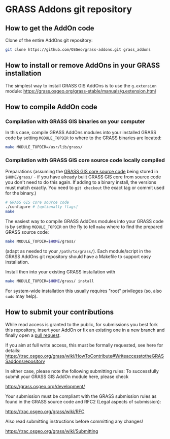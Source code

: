 # GRASS Addons git repository

## How to get the AddOn code

Clone of the entire AddOns git repository:

```bash
git clone https://github.com/OSGeo/grass-addons.git grass_addons
```

## How to install or remove AddOns in your GRASS installation

The simplest way to install GRASS GIS AddOns is to use the `g.extension`
module:
<https://grass.osgeo.org/grass-stable/manuals/g.extension.html>

## How to compile AddOn code

### Compilation with GRASS GIS binaries on your computer

In this case, compile GRASS AddOns modules into your installed GRASS code
by setting `MODULE_TOPDIR` to where to the GRASS binaries are located:

```bash
make MODULE_TOPDIR=/usr/lib/grass/
```

### Compilation with GRASS GIS core source code locally compiled

Preparations (assuming the [GRASS GIS core source code](https://github.com/OSGeo/grass)
being stored in `$HOME/grass/` - if you have already built GRASS GIS core from
source code you don't need to do this again. If adding to a binary install,
the versions must match exactly. You need to `git checkout` the exact tag
or commit used for the binary.)

```bash
# GRASS GIS core source code
./configure # [optionally flags]
make
```

The easiest way to compile GRASS AddOns modules into your GRASS code
is by setting `MODULE_TOPDIR` on the fly to tell `make` where to
find the prepared GRASS source code:

```bash
make MODULE_TOPDIR=$HOME/grass/
```

(adapt as needed to your `/path/to/grass/`). Each module/script in the GRASS
AddOns git repository should have a Makefile to support easy
installation.

Install then into your existing GRASS installation with

```bash
make MODULE_TOPDIR=$HOME/grass/ install
```

For system-wide installation this usually requires "root" privileges
(so, also `sudo` may help).

## How to submit your contributions

While read access is granted to the public, for submissions you best fork
this repository, insert your AddOn or fix an existing one in a new branch
and finally open a [pull request](https://help.github.com/en/articles/about-pull-requests).

If you aim at full write access, this must be formally requested, see here for details:
<https://trac.osgeo.org/grass/wiki/HowToContribute#WriteaccesstotheGRASSaddonsrepository>

In either case, please note the following submitting rules: To successfully
submit your GRASS GIS AddOn module here, please check

<https://grass.osgeo.org/development/>

Your submission must be compliant with the GRASS
submission rules as found in the GRASS source code
and RFC2 (Legal aspects of submission):

<https://trac.osgeo.org/grass/wiki/RFC>

Also read submitting instructions before committing any changes!

<https://trac.osgeo.org/grass/wiki/Submitting>
